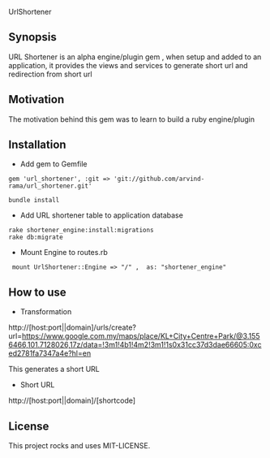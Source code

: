 UrlShortener

## Synopsis
URL Shortener is an alpha engine/plugin gem , when setup and added to an application, it provides the views and services to generate short url and redirection from short url


## Motivation

The motivation behind this gem was to learn to build a ruby engine/plugin

## Installation

* Add gem to Gemfile

```
gem 'url_shortener', :git => 'git://github.com/arvind-rama/url_shortener.git' 

bundle install

```
* Add URL shortener table to application database

```
rake shortener_engine:install:migrations
rake db:migrate
```

* Mount Engine to routes.rb

```
 mount UrlShortener::Engine => "/" ,  as: "shortener_engine"
```

## How to use

* Transformation 

http://[host:port||domain]/urls/create?url=https://www.google.com.my/maps/place/KL+City+Centre+Park/@3.1556466,101.7128026,17z/data=!3m1!4b1!4m2!3m1!1s0x31cc37d3dae66605:0xced2781fa7347a4e?hl=en

This generates a short URL 

* Short URL

http://[host:port||domain]/[shortcode]


## License

This project rocks and uses MIT-LICENSE.
